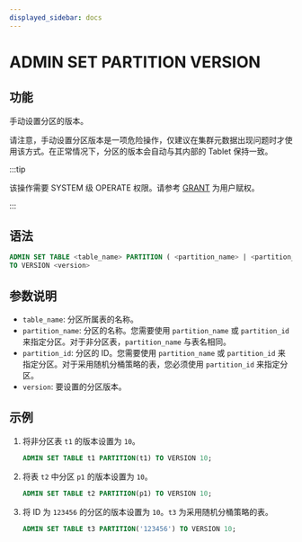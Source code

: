 ```yaml
---
displayed_sidebar: docs
---
```


# ADMIN SET PARTITION VERSION

## 功能

手动设置分区的版本。

请注意，手动设置分区版本是一项危险操作，仅建议在集群元数据出现问题时才使用该方式。在正常情况下，分区的版本会自动与其内部的 Tablet 保持一致。

:::tip

该操作需要 SYSTEM 级 OPERATE 权限。请参考 [GRANT](../../account-management/GRANT.md) 为用户赋权。

:::

## 语法

```sql
ADMIN SET TABLE <table_name> PARTITION ( <partition_name> | <partition_id> ) 
TO VERSION <version>
```

## 参数说明

- `table_name`: 分区所属表的名称。
- `partition_name`: 分区的名称。您需要使用 `partition_name` 或 `partition_id` 来指定分区。对于非分区表，`partition_name` 与表名相同。
- `partition_id`: 分区的 ID。您需要使用 `partition_name` 或 `partition_id` 来指定分区。对于采用随机分桶策略的表，您必须使用 `partition_id` 来指定分区。
- `version`: 要设置的分区版本。

## 示例

1. 将非分区表 `t1` 的版本设置为 `10`。

    ```sql
    ADMIN SET TABLE t1 PARTITION(t1) TO VERSION 10;
    ```

2. 将表 `t2` 中分区 `p1` 的版本设置为 `10`。

    ```sql
    ADMIN SET TABLE t2 PARTITION(p1) TO VERSION 10;
    ```

3. 将 ID 为 `123456` 的分区的版本设置为 `10`。`t3` 为采用随机分桶策略的表。

    ```sql
    ADMIN SET TABLE t3 PARTITION('123456') TO VERSION 10;
    ```
